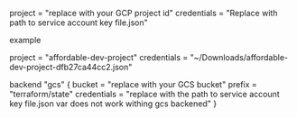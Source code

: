 project      = "replace with your GCP project id" 
credentials  = "Replace with path to service account key file.json"

example 

project     = "affordable-dev-project"
credentials = "~/Downloads/affordable-dev-project-dfb27ca44cc2.json"

backend "gcs" {
    bucket      = "replace with your GCS bucket"
    prefix      = "terraform/state"
    credentials = "replace with the path to service account key file.json  var does not work withing gcs backened"
}